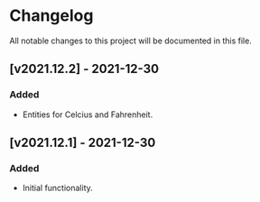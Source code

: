 # Changelog
All notable changes to this project will be documented in this file.

## [v2021.12.2] - 2021-12-30

### Added
- Entities for Celcius and Fahrenheit.

## [v2021.12.1] - 2021-12-30

### Added
- Initial functionality.